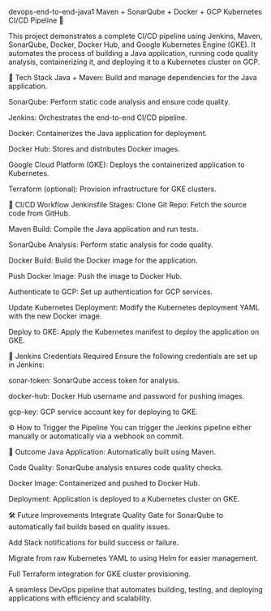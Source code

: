 devops-end-to-end-java1
Maven + SonarQube + Docker + GCP Kubernetes CI/CD Pipeline 🚀

This project demonstrates a complete CI/CD pipeline using Jenkins, Maven, SonarQube, Docker, Docker Hub, and Google Kubernetes Engine (GKE). It automates the process of building a Java application, running code quality analysis, containerizing it, and deploying it to a Kubernetes cluster on GCP.

🔧 Tech Stack
Java + Maven: Build and manage dependencies for the Java application.

SonarQube: Perform static code analysis and ensure code quality.

Jenkins: Orchestrates the end-to-end CI/CD pipeline.

Docker: Containerizes the Java application for deployment.

Docker Hub: Stores and distributes Docker images.

Google Cloud Platform (GKE): Deploys the containerized application to Kubernetes.

Terraform (optional): Provision infrastructure for GKE clusters.

🔄 CI/CD Workflow
Jenkinsfile Stages:
Clone Git Repo: Fetch the source code from GitHub.

Maven Build: Compile the Java application and run tests.

SonarQube Analysis: Perform static analysis for code quality.

Docker Build: Build the Docker image for the application.

Push Docker Image: Push the image to Docker Hub.

Authenticate to GCP: Set up authentication for GCP services.

Update Kubernetes Deployment: Modify the Kubernetes deployment YAML with the new Docker image.

Deploy to GKE: Apply the Kubernetes manifest to deploy the application on GKE.

🔐 Jenkins Credentials Required
Ensure the following credentials are set up in Jenkins:

sonar-token: SonarQube access token for analysis.

docker-hub: Docker Hub username and password for pushing images.

gcp-key: GCP service account key for deploying to GKE.

⚙️ How to Trigger the Pipeline
You can trigger the Jenkins pipeline either manually or automatically via a webhook on commit.

🎯 Outcome
Java Application: Automatically built using Maven.

Code Quality: SonarQube analysis ensures code quality checks.

Docker Image: Containerized and pushed to Docker Hub.

Deployment: Application is deployed to a Kubernetes cluster on GKE.

🛠️ Future Improvements
Integrate Quality Gate for SonarQube to automatically fail builds based on quality issues.

Add Slack notifications for build success or failure.

Migrate from raw Kubernetes YAML to using Helm for easier management.

Full Terraform integration for GKE cluster provisioning.

A seamless DevOps pipeline that automates building, testing, and deploying applications with efficiency and scalability.


